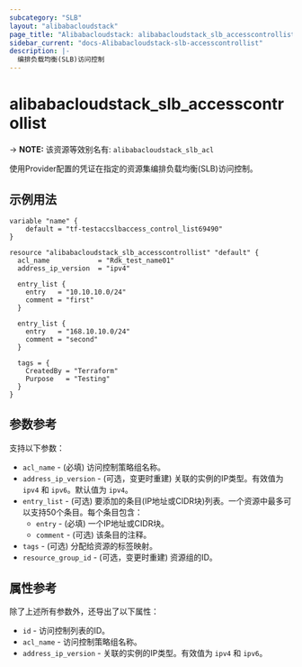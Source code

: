 ```yaml
---
subcategory: "SLB"
layout: "alibabacloudstack"
page_title: "Alibabacloudstack: alibabacloudstack_slb_accesscontrollist"
sidebar_current: "docs-Alibabacloudstack-slb-accesscontrollist"
description: |- 
  编排负载均衡(SLB)访问控制
---
```


# alibabacloudstack_slb_accesscontrollist
-> **NOTE:** 该资源等效别名有: `alibabacloudstack_slb_acl`

使用Provider配置的凭证在指定的资源集编排负载均衡(SLB)访问控制。

## 示例用法

```hcl
variable "name" {
    default = "tf-testaccslbaccess_control_list69490"
}

resource "alibabacloudstack_slb_accesscontrollist" "default" {
  acl_name            = "Rdk_test_name01"
  address_ip_version  = "ipv4"

  entry_list {
    entry   = "10.10.10.0/24"
    comment = "first"
  }

  entry_list {
    entry   = "168.10.10.0/24"
    comment = "second"
  }

  tags = {
    CreatedBy = "Terraform"
    Purpose   = "Testing"
  }
}
```

## 参数参考

支持以下参数：
  * `acl_name` - (必填) 访问控制策略组名称。
  * `address_ip_version` - (可选，变更时重建) 关联的实例的IP类型。有效值为 `ipv4` 和 `ipv6`。默认值为 `ipv4`。
  * `entry_list` - (可选) 要添加的条目(IP地址或CIDR块)列表。一个资源中最多可以支持50个条目。每个条目包含：
    * `entry` - (必填) 一个IP地址或CIDR块。
    * `comment` - (可选) 该条目的注释。
  * `tags` - (可选) 分配给资源的标签映射。
  * `resource_group_id` - (可选，变更时重建) 资源组的ID。

## 属性参考

除了上述所有参数外，还导出了以下属性：
  * `id` - 访问控制列表的ID。
  * `acl_name` - 访问控制策略组名称。
  * `address_ip_version` - 关联的实例的IP类型。有效值为 `ipv4` 和 `ipv6`。